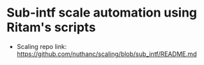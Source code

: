 # Sub-intf scale automation using Ritam's scripts

* Scaling repo link: https://github.com/nuthanc/scaling/blob/sub_intf/README.md
